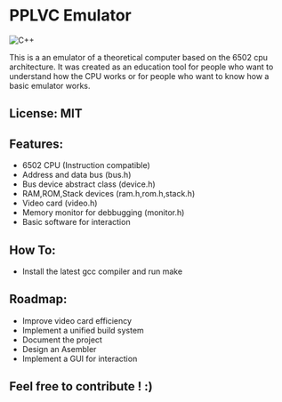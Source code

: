 
# PPLVC Emulator

![C++](https://img.shields.io/badge/c++-%2300599C.svg?style=for-the-badge&logo=c%2B%2B&logoColor=white)

This is a an emulator of a theoretical computer based on the 6502 cpu architecture. It was created as an education tool for people who want to understand how the CPU works or for people who want to know how a basic emulator works.

## License: MIT

## Features:
- 6502 CPU (Instruction compatible)
- Address and data bus (bus.h)
- Bus device abstract class (device.h)
- RAM,ROM,Stack devices (ram.h,rom.h,stack.h)
- Video card (video.h)
- Memory monitor for debbugging (monitor.h)
- Basic software for interaction

## How To:
 - Install the latest gcc compiler and run make

## Roadmap:
 - Improve video card efficiency
 - Implement a unified build system
 - Document the project
 - Design an Asembler
 - Implement a GUI for interaction

## Feel free to contribute ! :)
